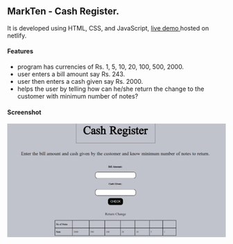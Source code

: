 ## MarkTen - Cash Register.
   
   
It is developed using HTML, CSS, and JavaScript, [live demo ](https://mar-ten-cash-register.netlify.app/) hosted on netlify.

#### Features 
- program has currencies of Rs. 1, 5, 10, 20, 100, 500, 2000.
- user enters a bill amount say Rs. 243.
- user then enters a cash given say Rs. 2000.
- helps the user by telling how can he/she return the change to the customer with minimum number of notes?

#### Screenshot
![screenshot](snapshot.PNG)

